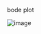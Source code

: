 bode plot

![image](https://github.com/dhcho347/dh_test/assets/70368625/70e61c93-3bc3-4c89-9e97-b76e75eaac69)
